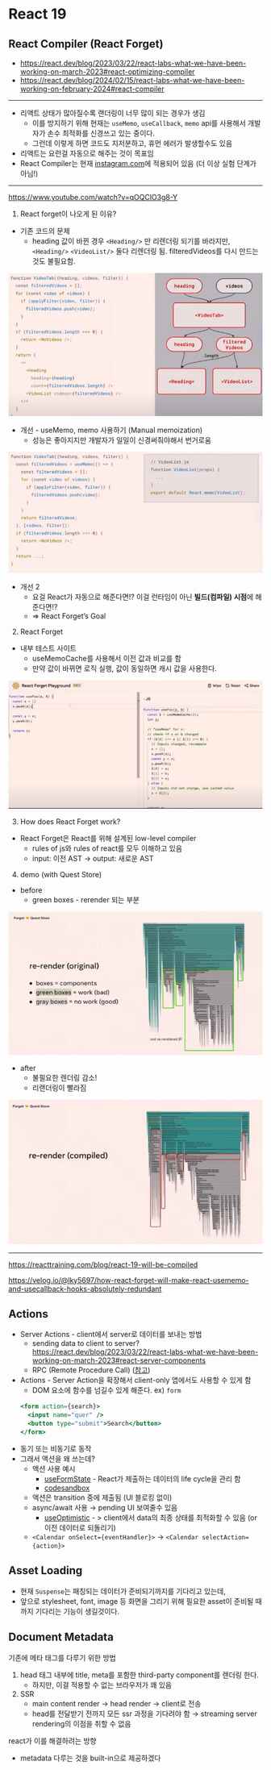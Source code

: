 # React 19

## React Compiler (React Forget)

- https://react.dev/blog/2023/03/22/react-labs-what-we-have-been-working-on-march-2023#react-optimizing-compiler
- https://react.dev/blog/2024/02/15/react-labs-what-we-have-been-working-on-february-2024#react-compiler

---

- 리액트 상태가 많아질수록 랜더링이 너무 많이 되는 경우가 생김
  - 이를 방지하기 위해 현재는 `useMemo`, `useCallback`, `memo` api를 사용해서 개발자가 손수 최적화를 신경쓰고 있는 중이다.
  - 그런데 이렇게 하면 코드도 지저분하고, 휴먼 에러가 발생할수도 있음
- 리액트는 요런걸 자동으로 해주는 것이 목표임
- React Compiler는 현재 [instagram.com](http://instagram.com/)에 적용되어 있음 (더 이상 실험 단계가 아님!)

---

https://www.youtube.com/watch?v=qOQClO3g8-Y

1. React forget이 나오게 된 이유?

- 기존 코드의 문제
  - heading 값이 바뀐 경우 `<Heading/>` 만 리렌더링 되기를 바라지만, `<Heading/>` `<VideoList/>` 둘다 리렌더링 됨. filteredVideos를 다시 만드는 것도 불필요함.

![1](1.png)

- 개선 - useMemo, memo 사용하기 (Manual memoization)
  - 성능은 좋아지지만 개발자가 일일이 신경써줘야해서 번거로움

![2](2.png)

- 개선 2
  - 요걸 React가 자동으로 해준다면!? 이걸 런타임이 아닌 **빌드(컴파일) 시점**에 해준다면!?
  - ⇒ React Forget’s Goal

2. React Forget

- 내부 테스트 사이트
  - useMemoCache를 사용해서 이전 값과 비교를 함
  - 만약 값이 바뀌면 로직 실행, 값이 동일하면 캐시 값을 사용한다.

![3](3.png)

3. How does React Forget work?

- React Forget은 React를 위해 설계된 low-level compiler
  - rules of js와 rules of react를 모두 이해하고 있음
  - input: 이전 AST → output: 새로운 AST

4. demo (with Quest Store)

- before
  - green boxes - rerender 되는 부분

![4](4.png)

- after
  - 불필요한 렌더링 감소!
  - 리랜더링이 빨라짐

![5](5.png)

---

https://reacttraining.com/blog/react-19-will-be-compiled

https://velog.io/@lky5697/how-react-forget-will-make-react-usememo-and-usecallback-hooks-absolutely-redundant

## Actions

- Server Actions - client에서 server로 데이터를 보내는 방법
  - sending data to client to server? https://react.dev/blog/2023/03/22/react-labs-what-we-have-been-working-on-march-2023#react-server-components
  - RPC (Remote Procedure Call) ([참고](https://jins-dev.tistory.com/entry/RPC-Remote-Procedure-Call-의-개념))
- Actions - Server Action을 확장해서 client-only 앱에서도 사용할 수 있게 함
  - DOM 요소에 함수를 넘길수 있게 해준다. ex) `form`
  ```jsx
  <form action={search}>
    <input name="quer" />
    <button type="submit">Search</button>
  </form>
  ```
- 동기 또는 비동기로 동작
- 그래서 액션을 왜 쓰는데?
  - 액션 사용 예시
    - [useFormState](https://react.dev/reference/react-dom/hooks/useFormStatus#usage) - React가 제출하는 데이터의 life cycle을 관리 함
    - [codesandbox](https://codesandbox.io/p/sandbox/zen-shannon-sdgy2s?file=%2Fsrc%2FApp.js&utm_medium=sandpack)
  - 액션은 transition 중에 제출됨 (UI 블로킹 없이)
  - async/await 사용 → pending UI 보여줄수 있음
    - [useOptimistic](https://react.dev/reference/react/useOptimistic) - > client에서 data의 최종 상태를 최적화할 수 있음 (or 이전 데이터로 되돌리기)
  - `<Calendar onSelect={eventHandler}>` → `<Calendar selectAction={action}>`

## Asset Loading

- 현재 `Suspense`는 패칭되는 데이터가 준비되기까지를 기다리고 있는데,
- 앞으로 stylesheet, font, image 등 화면을 그리기 위해 필요한 asset이 준비될 때까지 기다리는 기능이 생길것이다.

## Document Metadata

기존에 메타 태그를 다루기 위한 방법

1. head 태그 내부에 title, meta를 포함한 third-party component를 렌더링 한다.
   - 하지만, 이걸 적용할 수 없는 브라우저가 꽤 있음
2. SSR
   - main content render → head render → client로 전송
   - head를 전달받기 전까지 모든 ssr 과정을 기다려야 함 → streaming server rendering의 이점을 취할 수 없음

react가 이를 해결하려는 방향

- metadata 다루는 것을 built-in으로 제공하겠다
